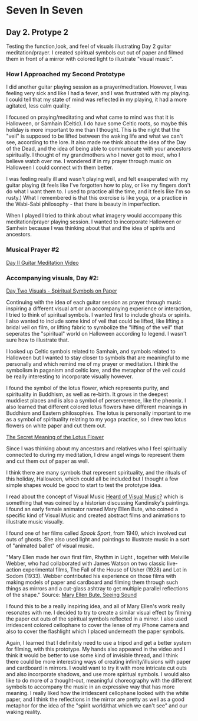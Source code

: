 # Seven In Seven 

## Day 2. Protype 2

Testing the function,look, and feel of visuals illustrating Day 2 guitar meditation/prayer. I created spiritual symbols cut out of paper and filmed them in front of a mirror with colored light to illustrate "visual music".

### How I Approached my Second Prototype

I did another guitar playing session as a prayer/meditation. However, I was feeling very sick and like I had a fever, and I was frustrated with my playing. I could tell that my state of mind was reflected in my playing, it had a more agitated, less calm quality. 

I focused on praying/meditating and what came to mind was that it is Halloween, or Samhain (Celtic). I do have some Celtic roots, so maybe this holiday is more important to me than I thought. This is the night that the "veil" is supposed to be lifted between the waking life and what we can't see, according to the lore. It also made me think about the idea of the Day of the Dead, and the idea of being able to communicate with your ancestors spiritually. I thought of my grandmothers who I never got to meet, who I believe watch over me. I wondered if in my prayer through music on Halloween I could connect with them better. 

I was feeling really ill and wasn't playing well, and felt exasperated with my guitar playing (it feels like I've forgotten how to play, or like my fingers don't do what I want them to. I used to practice all the time, and it feels like I'm so rusty.) What I remembered is that this exercise is like yoga, or a practice in the Wabi-Sabi philosophy - that there is beauty in imperfection. 

When I played I tried to think about what imagery would accompany this meditation/prayer playing session. I wanted to incorporate Halloween or Samhein because I was thinking about that and the idea of spirits and ancestors. 

### Musical Prayer #2

[Day II Guitar Meditation Video](https://www.youtube.com/watch?v=ONFS-ZlYcek)

### Accompanying visuals, Day #2:

[Day Two Visuals - Spiritual Symbols on Paper](https://www.youtube.com/watch?v=zVY_mZ1hBm4)

Continuing with the idea of each guitar session as prayer through music inspiring a different visual art or an accompanying experience or interaction, I tried to think of spiritual symbols. I wanted first to include ghosts or spirits. I also wanted to include some kind of veil that could be lifted, like lifting a bridal veil on film, or lifting fabric to symbolize the "lifting of the veil" that seperates the "spiritual" world on Halloween according to legend. I wasn't sure how to illustrate that.

I looked up Celtic symbols related to Samhain, and symbols related to Halloween but I wanted to stay closer to symbols that are meaningful to me personally and which remind me of my prayer or meditation. I think the symbolism in paganism and celtic lore, and the metaphor of the veil could be really interesting to incorporate visually however. 

I found the symbol of the lotus flower, which represents purity, and spirituality in Buddhism, as well as re-birth. It grows in the deepest muddiest places and is also a symbol of perserverence, like the pheonix. I also learned that different colored lotus flowers have different meanings in Buddhism and Eastern philosophies. The lotus is personally important to me as a symbol of spirituality relating to my yoga practice, so I drew two lotus flowers on white paper and cut them out. 

[The Secret Meaning of the Lotus Flower](https://www.townandcountrymag.com/leisure/arts-and-culture/a9550430/lotus-flower-meaning/)

Since I was thinking about my ancestors and relatives who I feel spiritually connected to during my meditation, I drew angel wings to represent them and cut them out of paper as well. 


I think there are many symbols that represent spirituality, and the rituals of this holiday, Halloween, which could all be included but I thought a few simple shapes would be good to start to test the prototype idea. 

I read about the concept of Visual Music [Heard of Visual Music?](https://www.wired.com/2011/05/visual-music-paul-prudence/) which is something that was coined by a historian discussing Kandinsky's paintings. I found an early female animator named Mary Ellen Bute, who coined a specific kind of Visual Music and created abstract films and animations to illustrate music visually. 

I found one of her films called *Spook Sport*, from 1940, which involved cut outs of ghosts. She also used light and paintings to illustrate music in a sort of "animated ballet" of visual music. 

"Mary Ellen made her own first film, Rhythm in Light , together with Melville Webber, who had collaborated with James Watson on two classic live-action experimental films, The Fall of the House of Usher (1928) and Lot in Sodom (1933). Webber contributed his experience on those films with making models of paper and cardboard and filming them through such things as mirrors and a cut-glass ashtray to get multiple parallel reflections of the shape."
Source: [Mary Ellen Bute, Seeing Sound](https://www.awn.com/mag/issue1.2/articles1.2/moritz1.2.html)

I found this to be a really inspiring idea, and all of Mary Ellen's work really resonates with me. I decided to try to create a similar visual effect by filming the paper cut outs of the spiritual symbols reflected in a mirror. I also used irridescent colored cellophane to cover the lense of my iPhone camera and also to cover the flashlight which I placed underneath the paper symbols. 

Again, I learned that I definitely need to use a tripod and get a better system for filming, with this prototype. My hands also appeared in the video and I think it would be better to use some kind of invisible thread, and I think there could be more interesting ways of creating infinity/illusions with paper and cardboard in mirrors. I would want to try it with more intricate cut outs and also incorporate shadows, and use more spiritual symbols. I would also like to do more of a thought-out, meaningful choreography with the different symbols to accompany the music in an expressive way that has more meaning. I really liked how the irridescent cellophane looked with the white paper, and I think the reflections in the mirror are pretty as well as a good metaphor for the idea of the "spirit world/that which we can't see" and our waking reality. 








